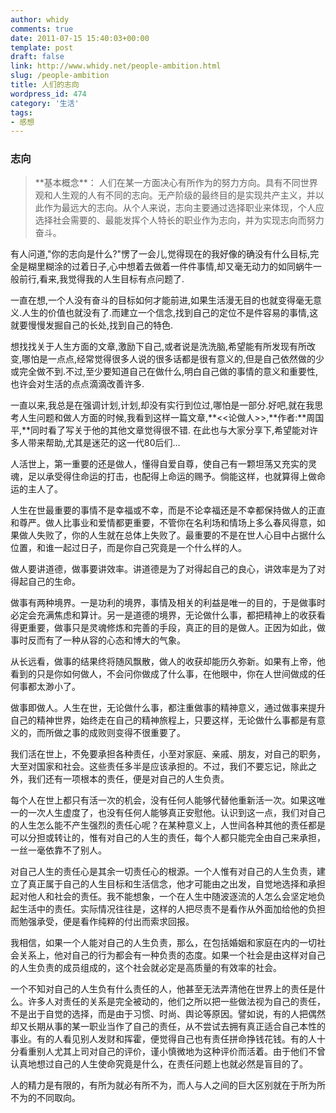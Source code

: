 ```yaml
---
author: whidy
comments: true
date: 2011-07-15 15:40:03+00:00
template: post
draft: false
link: http://www.whidy.net/people-ambition.html
slug: /people-ambition
title: 人们的志向
wordpress_id: 474
category: '生活'
tags:
- 感想
---
```


### 志向




<blockquote>**基本概念**： 人们在某一方面决心有所作为的努力方向。具有不同世界观和人生观的人有不同的志向。无产阶级的最终目的是实现共产主义，并以此作为最远大的志向。从个人来说，志向主要通过选择职业来体现，个人应选择社会需要的、最能发挥个人特长的职业作为志向，并为实现志向而努力奋斗。</blockquote>


有人问道,"你的志向是什么?"愣了一会儿,觉得现在的我好像的确没有什么目标,完全是糊里糊涂的过着日子,心中想着去做着一件件事情,却又毫无动力的如同蜗牛一般前行,看来,我觉得我的人生目标有点问题了.

一直在想,一个人没有奋斗的目标如何才能前进,如果生活漫无目的也就变得毫无意义.人生的价值也就没有了.而建立一个信念,找到自己的定位不是件容易的事情,这就要慢慢发掘自己的长处,找到自己的特色.

想找找关于人生方面的文章,激励下自己,或者说是洗洗脑,希望能有所发现有所改变,哪怕是一点点,经常觉得很多人说的很多话都是很有意义的,但是自己依然做的少或完全做不到.不过,至少要知道自己在做什么,明白自己做的事情的意义和重要性,也许会对生活的点点滴滴改善许多.

一直以来,我总是在强调计划,计划,却没有实行到位过,哪怕是一部分.好吧,就在我思考人生问题和做人方面的时候,我看到这样一篇文章,**<<论做人>>,**作者:**周国平,**同时看了写关于他的其他文章觉得很不错. 在此也与大家分享下,希望能对许多人带来帮助,尤其是迷茫的这一代80后们...

人活世上，第一重要的还是做人，懂得自爱自尊，使自己有一颗坦荡又充实的灵魂，足以承受得住命运的打击，也配得上命运的赐予。倘能这样，也就算得上做命运的主人了。

人生在世最重要的事情不是幸福或不幸，而是不论幸福还是不幸都保持做人的正直和尊严。做人比事业和爱情都更重要，不管你在名利场和情场上多么春风得意，如果做人失败了，你的人生就在总体上失败了。最重要的不是在世人心目中占据什么位置，和谁一起过日子，而是你自己究竟是一个什么样的人。

做人要讲道德，做事要讲效率。讲道德是为了对得起自己的良心，讲效率是为了对得起自己的生命。

做事有两种境界。一是功利的境界，事情及相关的利益是唯一的目的，于是做事时必定会充满焦虑和算计。另一是道德的境界，无论做什么事，都把精神上的收获看得更重要，做事只是灵魂修炼和完善的手段，真正的目的是做人。正因为如此，做事时反而有了一种从容的心态和博大的气象。

从长远看，做事的结果终将随风飘散，做人的收获却能历久弥新。如果有上帝，他看到的只是你如何做人，不会问你做成了什么事，在他眼中，你在人世间做成的任何事都太渺小了。

做事即做人。人生在世，无论做什么事，都注重做事的精神意义，通过做事来提升自己的精神世界，始终走在自己的精神旅程上，只要这样，无论做什么事都是有意义的，而所做之事的成败则变得不很重要了。

我们活在世上，不免要承担各种责任，小至对家庭、亲戚、朋友，对自己的职务，大至对国家和社会。这些责任多半是应该承担的。不过，我们不要忘记，除此之外，我们还有一项根本的责任，便是对自己的人生负责。

每个人在世上都只有活一次的机会，没有任何人能够代替他重新活一次。如果这唯一的一次人生虚度了，也没有任何人能够真正安慰他。认识到这一点，我们对自己的人生怎么能不产生强烈的责任心呢？在某种意义上，人世间各种其他的责任都是可以分担或转让的，惟有对自己的人生的责任，每个人都只能完全由自己来承担，一丝一毫依靠不了别人。

对自己人生的责任心是其余一切责任心的根源。一个人惟有对自己的人生负责，建立了真正属于自己的人生目标和生活信念，他才可能由之出发，自觉地选择和承担起对他人和社会的责任。我不能想象，一个在人生中随波逐流的人怎么会坚定地负起生活中的责任。实际情况往往是，这样的人把尽责不是看作从外面加给他的负担而勉强承受，便是看作纯粹的付出而索求回报。

我相信，如果一个人能对自己的人生负责，那么，在包括婚姻和家庭在内的一切社会关系上，他对自己的行为都会有一种负责的态度。如果一个社会是由这样对自己的人生负责的成员组成的，这个社会就必定是高质量的有效率的社会。

一个不知对自己的人生负有什么责任的人，他甚至无法弄清他在世界上的责任是什么。许多人对责任的关系是完全被动的，他们之所以把一些做法视为自己的责任，不是出于自觉的选择，而是由于习惯、时尚、舆论等原因。譬如说，有的人把偶然却又长期从事的某一职业当作了自己的责任，从不尝试去拥有真正适合自己本性的事业。有的人看见别人发财和挥霍，便觉得自己也有责任拼命挣钱花钱。有的人十分看重别人尤其上司对自己的评价，谨小慎微地为这种评价而活着。由于他们不曾认真地想过自己的人生使命究竟是什么，在责任问题上也就必然是盲目的了。

人的精力是有限的，有所为就必有所不为，而人与人之间的巨大区别就在于所为所不为的不同取向。
